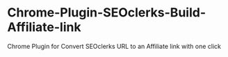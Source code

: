 # Chrome-Plugin-SEOclerks-Build-Affiliate-link
Chrome Plugin for Convert SEOclerks URL to an Affiliate link with one click
